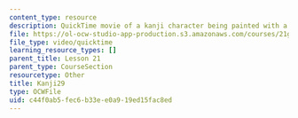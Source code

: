 ```yaml
---
content_type: resource
description: QuickTime movie of a kanji character being painted with a brush.
file: https://ol-ocw-studio-app-production.s3.amazonaws.com/courses/21g-504-japanese-iv-spring-2009/c44f0ab5fec6b33ee0a919ed15fac8ed_Kanji29.mov
file_type: video/quicktime
learning_resource_types: []
parent_title: Lesson 21
parent_type: CourseSection
resourcetype: Other
title: Kanji29
type: OCWFile
uid: c44f0ab5-fec6-b33e-e0a9-19ed15fac8ed
---
```


